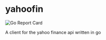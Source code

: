 # yahoofin
![Go Report Card](https://goreportcard.com/badge/github.com/sklarsa/yahoofin)

A client for the yahoo finance api written in go
